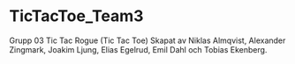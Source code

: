 # TicTacToe_Team3

Grupp 03 Tic Tac Rogue (Tic Tac Toe)
Skapat av Niklas Almqvist, Alexander Zingmark, Joakim Ljung, Elias Egelrud, Emil Dahl och Tobias Ekenberg.
